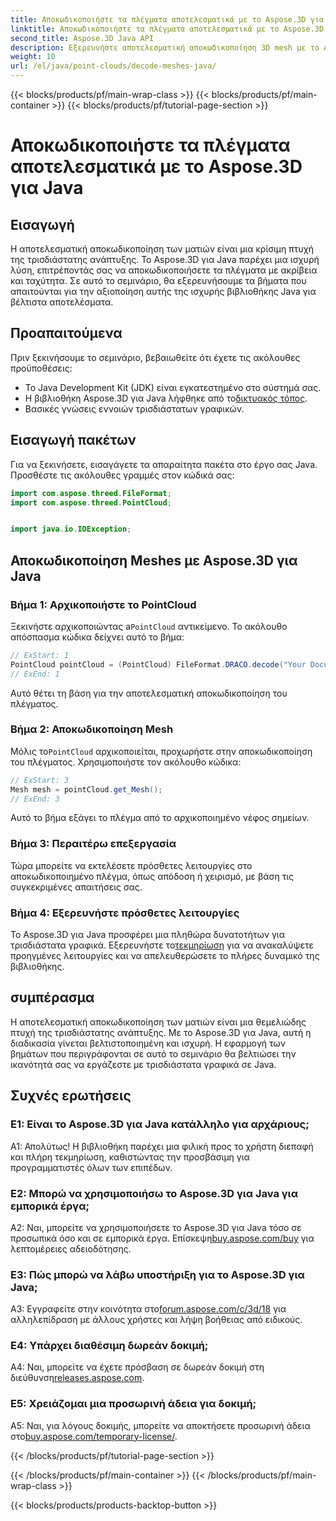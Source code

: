 ```yaml
---
title: Αποκωδικοποιήστε τα πλέγματα αποτελεσματικά με το Aspose.3D για Java
linktitle: Αποκωδικοποιήστε τα πλέγματα αποτελεσματικά με το Aspose.3D για Java
second_title: Aspose.3D Java API
description: Εξερευνήστε αποτελεσματική αποκωδικοποίηση 3D mesh με το Aspose.3D για Java. Βήμα προς βήμα μάθημα για προγραμματιστές.
weight: 10
url: /el/java/point-clouds/decode-meshes-java/
---
```


{{< blocks/products/pf/main-wrap-class >}}
{{< blocks/products/pf/main-container >}}
{{< blocks/products/pf/tutorial-page-section >}}

# Αποκωδικοποιήστε τα πλέγματα αποτελεσματικά με το Aspose.3D για Java

## Εισαγωγή

Η αποτελεσματική αποκωδικοποίηση των ματιών είναι μια κρίσιμη πτυχή της τρισδιάστατης ανάπτυξης. Το Aspose.3D για Java παρέχει μια ισχυρή λύση, επιτρέποντάς σας να αποκωδικοποιήσετε τα πλέγματα με ακρίβεια και ταχύτητα. Σε αυτό το σεμινάριο, θα εξερευνήσουμε τα βήματα που απαιτούνται για την αξιοποίηση αυτής της ισχυρής βιβλιοθήκης Java για βέλτιστα αποτελέσματα.

## Προαπαιτούμενα

Πριν ξεκινήσουμε το σεμινάριο, βεβαιωθείτε ότι έχετε τις ακόλουθες προϋποθέσεις:

- Το Java Development Kit (JDK) είναι εγκατεστημένο στο σύστημά σας.
-  Η βιβλιοθήκη Aspose.3D για Java λήφθηκε από το[δικτυακός τόπος](https://releases.aspose.com/3d/java/).
- Βασικές γνώσεις εννοιών τρισδιάστατων γραφικών.

## Εισαγωγή πακέτων

Για να ξεκινήσετε, εισαγάγετε τα απαραίτητα πακέτα στο έργο σας Java. Προσθέστε τις ακόλουθες γραμμές στον κώδικά σας:

```java
import com.aspose.threed.FileFormat;
import com.aspose.threed.PointCloud;


import java.io.IOException;
```

## Αποκωδικοποίηση Meshes με Aspose.3D για Java

### Βήμα 1: Αρχικοποιήστε το PointCloud

 Ξεκινήστε αρχικοποιώντας a`PointCloud` αντικείμενο. Το ακόλουθο απόσπασμα κώδικα δείχνει αυτό το βήμα:

```java
// ExStart: 1
PointCloud pointCloud = (PointCloud) FileFormat.DRACO.decode("Your Document Directory" + "point_cloud_no_qp.drc");
// ExEnd: 1
```

Αυτό θέτει τη βάση για την αποτελεσματική αποκωδικοποίηση του πλέγματος.

### Βήμα 2: Αποκωδικοποίηση Mesh

 Μόλις το`PointCloud` αρχικοποιείται, προχωρήστε στην αποκωδικοποίηση του πλέγματος. Χρησιμοποιήστε τον ακόλουθο κώδικα:

```java
// ExStart: 3
Mesh mesh = pointCloud.get_Mesh();
// ExEnd: 3
```

Αυτό το βήμα εξάγει το πλέγμα από το αρχικοποιημένο νέφος σημείων.

### Βήμα 3: Περαιτέρω επεξεργασία

Τώρα μπορείτε να εκτελέσετε πρόσθετες λειτουργίες στο αποκωδικοποιημένο πλέγμα, όπως απόδοση ή χειρισμό, με βάση τις συγκεκριμένες απαιτήσεις σας.

### Βήμα 4: Εξερευνήστε πρόσθετες λειτουργίες

 Το Aspose.3D για Java προσφέρει μια πληθώρα δυνατοτήτων για τρισδιάστατα γραφικά. Εξερευνήστε το[τεκμηρίωση](https://reference.aspose.com/3d/java/) για να ανακαλύψετε προηγμένες λειτουργίες και να απελευθερώσετε το πλήρες δυναμικό της βιβλιοθήκης.

## συμπέρασμα

Η αποτελεσματική αποκωδικοποίηση των ματιών είναι μια θεμελιώδης πτυχή της τρισδιάστατης ανάπτυξης. Με το Aspose.3D για Java, αυτή η διαδικασία γίνεται βελτιστοποιημένη και ισχυρή. Η εφαρμογή των βημάτων που περιγράφονται σε αυτό το σεμινάριο θα βελτιώσει την ικανότητά σας να εργάζεστε με τρισδιάστατα γραφικά σε Java.

## Συχνές ερωτήσεις

### Ε1: Είναι το Aspose.3D για Java κατάλληλο για αρχάριους;

Α1: Απολύτως! Η βιβλιοθήκη παρέχει μια φιλική προς το χρήστη διεπαφή και πλήρη τεκμηρίωση, καθιστώντας την προσβάσιμη για προγραμματιστές όλων των επιπέδων.

### Ε2: Μπορώ να χρησιμοποιήσω το Aspose.3D για Java για εμπορικά έργα;

 A2: Ναι, μπορείτε να χρησιμοποιήσετε το Aspose.3D για Java τόσο σε προσωπικά όσο και σε εμπορικά έργα. Επίσκεψη[buy.aspose.com/buy](https://purchase.aspose.com/buy) για λεπτομέρειες αδειοδότησης.

### Ε3: Πώς μπορώ να λάβω υποστήριξη για το Aspose.3D για Java;

A3: Εγγραφείτε στην κοινότητα στο[forum.aspose.com/c/3d/18](https://forum.aspose.com/c/3d/18) για αλληλεπίδραση με άλλους χρήστες και λήψη βοήθειας από ειδικούς.

### Ε4: Υπάρχει διαθέσιμη δωρεάν δοκιμή;

 A4: Ναι, μπορείτε να έχετε πρόσβαση σε δωρεάν δοκιμή στη διεύθυνση[releases.aspose.com](https://releases.aspose.com/).

### Ε5: Χρειάζομαι μια προσωρινή άδεια για δοκιμή;

 A5: Ναι, για λόγους δοκιμής, μπορείτε να αποκτήσετε προσωρινή άδεια στο[buy.aspose.com/temporary-license/](https://purchase.aspose.com/temporary-license/).

{{< /blocks/products/pf/tutorial-page-section >}}

{{< /blocks/products/pf/main-container >}}
{{< /blocks/products/pf/main-wrap-class >}}

{{< blocks/products/products-backtop-button >}}
